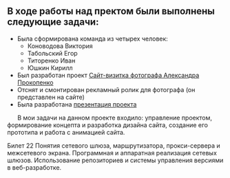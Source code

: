 <h3><h2>В ходе работы над пректом были выполнены следующие задачи:</h2></em>
   <ul>
    <li>Была сформирована команда из четырех человек:
        <ul><li>Коноводова Виктория</li>
         <li>Табольский Егор</li>
         <li>Титоренко Иван</li>
         <li>Юшкин Кирилл</li>
     </ul>
    </li>
    <li> Был разработан проект <a href="/alex-foto">Сайт-визитка фотографа Александра Прокопенко</a></li>    
    <li> Отснят и смонтирован рекламный ролик для фотографа (он представлен на сайте)</li>
    <li> Была разработана <a href="/presentation">презентация проекта</a></li>   
   </ul>
	   <p> &nbsp; &nbsp; &nbsp; В мои задачи на данном проекте входило: управление проектом, формирование концепта и разработка дизайна сайта, создание его прототипа и работа с анимацией сайта.</p></h3>
	   Билет 22
Понятия сетевого шлюза, маршрутизатора, прокси-сервера и межсетевого экрана. Программная и аппаратная реализация сетевых шлюзов.
Использование репозиториев и системы управления версиями в веб-разработке.
